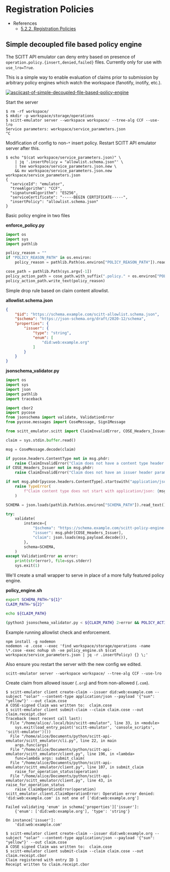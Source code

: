 # Registration Policies

- References
  - [5.2.2. Registration Policies](https://www.ietf.org/archive/id/draft-birkholz-scitt-architecture-02.html#name-registration-policies)

## Simple decoupled file based policy engine

The SCITT API emulator can deny entry based on presence of
`operation.policy.{insert,denied,failed}` files. Currently only for use with
`use_lro=True`.

This is a simple way to enable evaluation of claims prior to submission by
arbitrary policy engines which watch the workspace (fanotify, inotify, etc.).

[![asciicast-of-simple-decoupled-file-based-policy-engine](https://asciinema.org/a/572766.svg)](https://asciinema.org/a/572766)

Start the server

```console
$ rm -rf workspace/
$ mkdir -p workspace/storage/operations
$ scitt-emulator server --workspace workspace/ --tree-alg CCF --use-lro
Service parameters: workspace/service_parameters.json
^C
```

Modification of config to non-`*` insert policy. Restart SCITT API emulator server after this.

```console
$ echo "$(cat workspace/service_parameters.json)" \
    | jq '.insertPolicy = "allowlist.schema.json"' \
    | tee workspace/service_parameters.json.new \
    && mv workspace/service_parameters.json.new workspace/service_parameters.json
{
  "serviceId": "emulator",
  "treeAlgorithm": "CCF",
  "signatureAlgorithm": "ES256",
  "serviceCertificate": "-----BEGIN CERTIFICATE-----",
  "insertPolicy": "allowlist.schema.json"
}
```

Basic policy engine in two files

**enforce_policy.py**

```python
import os
import sys
import pathlib

policy_reason = ""
if "POLICY_REASON_PATH" in os.environ:
    policy_reason = pathlib.Path(os.environ["POLICY_REASON_PATH"]).read_text()

cose_path = pathlib.Path(sys.argv[-1])
policy_action_path = cose_path.with_suffix(".policy." + os.environ["POLICY_ACTION"].lower())
policy_action_path.write_text(policy_reason)
```

Simple drop rule based on claim content allowlist.

**allowlist.schema.json**

```json
{
    "$id": "https://schema.example.com/scitt-allowlist.schema.json",
    "$schema": "https://json-schema.org/draft/2020-12/schema",
    "properties": {
        "issuer": {
            "type": "string",
            "enum": [
                "did:web:example.org"
            ]
        }
    }
}
```

**jsonschema_validator.py**

```python
import os
import sys
import json
import pathlib
import traceback

import cbor2
import pycose
from jsonschema import validate, ValidationError
from pycose.messages import CoseMessage, Sign1Message

from scitt_emulator.scitt import ClaimInvalidError, COSE_Headers_Issuer

claim = sys.stdin.buffer.read()

msg = CoseMessage.decode(claim)

if pycose.headers.ContentType not in msg.phdr:
    raise ClaimInvalidError("Claim does not have a content type header parameter")
if COSE_Headers_Issuer not in msg.phdr:
    raise ClaimInvalidError("Claim does not have an issuer header parameter")

if not msg.phdr[pycose.headers.ContentType].startswith("application/json"):
    raise TypeError(
        f"Claim content type does not start with application/json: {msg.phdr[pycose.headers.ContentType]!r}"
    )

SCHEMA = json.loads(pathlib.Path(os.environ["SCHEMA_PATH"]).read_text())

try:
    validate(
        instance={
            "$schema": "https://schema.example.com/scitt-policy-engine-jsonschema.schema.json",
            "issuer": msg.phdr[COSE_Headers_Issuer],
            "claim": json.loads(msg.payload.decode()),
        },
        schema=SCHEMA,
    )
except ValidationError as error:
    print(str(error), file=sys.stderr)
    sys.exit(1)
```

We'll create a small wrapper to serve in place of a more fully featured policy
engine.

**policy_engine.sh**

```bash
export SCHEMA_PATH="${1}"
CLAIM_PATH="${2}"

echo ${CLAIM_PATH}

(python3 jsonschema_validator.py < ${CLAIM_PATH} 2>error && POLICY_ACTION=insert python3 enforce_policy.py ${CLAIM_PATH}) || (python3 -c 'import sys, json; print(json.dumps({"type": "denied", "detail": sys.stdin.read()}))' < error > reason.json; POLICY_ACTION=denied POLICY_REASON_PATH=reason.json python3 enforce_policy.py ${CLAIM_PATH})
```

Example running allowlist check and enforcement.

```console
npm install -g nodemon
nodemon -e .cose --exec 'find workspace/storage/operations -name \*.cose -exec nohup sh -xe policy_engine.sh $(cat workspace/service_parameters.json | jq -r .insertPolicy) {} \;'
```

Also ensure you restart the server with the new config we edited.

```console
scitt-emulator server --workspace workspace/ --tree-alg CCF --use-lro
```

Create claim from allowed issuer (`.org`) and from non-allowed (`.com`).

```console
$ scitt-emulator client create-claim --issuer did:web:example.com --subject "solar" --content-type application/json --payload '{"sun": "yellow"}' --out claim.cose
A COSE-signed Claim was written to:  claim.cose
$ scitt-emulator client submit-claim --claim claim.cose --out claim.receipt.cbor
Traceback (most recent call last):
  File "/home/alice/.local/bin/scitt-emulator", line 33, in <module>
    sys.exit(load_entry_point('scitt-emulator', 'console_scripts', 'scitt-emulator')())
  File "/home/alice/Documents/python/scitt-api-emulator/scitt_emulator/cli.py", line 22, in main
    args.func(args)
  File "/home/alice/Documents/python/scitt-api-emulator/scitt_emulator/client.py", line 196, in <lambda>
    func=lambda args: submit_claim(
  File "/home/alice/Documents/python/scitt-api-emulator/scitt_emulator/client.py", line 107, in submit_claim
    raise_for_operation_status(operation)
  File "/home/alice/Documents/python/scitt-api-emulator/scitt_emulator/client.py", line 43, in raise_for_operation_status
    raise ClaimOperationError(operation)
scitt_emulator.client.ClaimOperationError: Operation error denied: 'did:web:example.com' is not one of ['did:web:example.org']

Failed validating 'enum' in schema['properties']['issuer']:
    {'enum': ['did:web:example.org'], 'type': 'string'}

On instance['issuer']:
    'did:web:example.com'

$ scitt-emulator client create-claim --issuer did:web:example.org --subject "solar" --content-type application/json --payload '{"sun": "yellow"}' --out claim.cose
A COSE signed Claim was written to:  claim.cose
$ scitt-emulator client submit-claim --claim claim.cose --out claim.receipt.cbor
Claim registered with entry ID 1
Receipt written to claim.receipt.cbor
```
